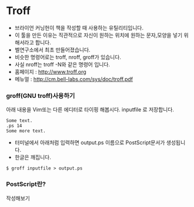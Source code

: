 # Troff
- 브라이언 커닝헌이 책을 작성할 때 사용하는 유틸리티입니다.
- 이 툴을 만든 이유는 직관적으로 자신이 원하는 위치에 원하는 문자,모양을 넣기 위해서라고 합니다.
- 벨연구소에서 최초 만들어졌습니다.
- 비슷한 명령어로는 troff, nroff, groff가 있습니다.
- 사실 nroff는 troff -N와 같은 명령어 입니다.
- 홈페이지 : http://www.troff.org
- 메뉴얼 : http://cm.bell-labs.com/sys/doc/troff.pdf

### groff(GNU troff)사용하기
아래 내용을 Vim또는 다른 에디터로 타이핑 해봅시다.
inputfile 로 저장합니다.

```
Some text.
.ps 14
Some more text.
```

- 터미널에서 아래처럼 입력하면 output.ps 이름으로 PostScript문서가 생성됩니다.
- 한글은 깨집니다.
```
$ groff inputfile > output.ps
```

### PostScript란?
작성해보기
